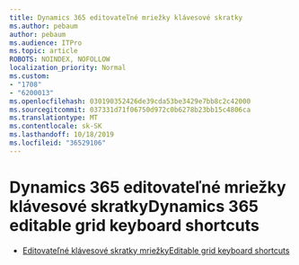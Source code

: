 ```yaml
---
title: Dynamics 365 editovateľné mriežky klávesové skratky
ms.author: pebaum
author: pebaum
ms.audience: ITPro
ms.topic: article
ROBOTS: NOINDEX, NOFOLLOW
localization_priority: Normal
ms.custom:
- "1708"
- "6200013"
ms.openlocfilehash: 030190352426de39cda53be3429e7bb8c2c42000
ms.sourcegitcommit: 037331d71f06750d972c0b6278b23bb15c4806ca
ms.translationtype: MT
ms.contentlocale: sk-SK
ms.lasthandoff: 10/18/2019
ms.locfileid: "36529106"
---
```

# <a name="dynamics-365-editable-grid-keyboard-shortcuts"></a><span data-ttu-id="b5f0e-102">Dynamics 365 editovateľné mriežky klávesové skratky</span><span class="sxs-lookup"><span data-stu-id="b5f0e-102">Dynamics 365 editable grid keyboard shortcuts</span></span>

* [<span data-ttu-id="b5f0e-103">Editovateľné klávesové skratky mriežky</span><span class="sxs-lookup"><span data-stu-id="b5f0e-103">Editable grid keyboard shortcuts</span></span>](https://docs.microsoft.com/dynamics365/customer-engagement/basics/keyboard-shortcuts#editable-grids-views)
